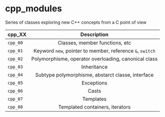 # cpp_modules

Series of classes exploring new C++ concepts from a C point of view

| cpp_XX       | Description |
| ------------- |:-------------:|
| `cpp_00`  | Classes, member functions, etc |
| `cpp_01`    | Keyword `new`, pointer to member, reference `&`, `switch` |
| `cpp_02` | Polymorphisme, operator overloading, canonical class |
| `cpp_03` | Inheritance |
| `cpp_04` | Subtype polymorphisme, abstarct classe, interface |
| `cpp_05` | Exceptions |
| `cpp_06` | Casts |
| `cpp_07` | Templates |
| `cpp_08` | Templated containers, iterators |
